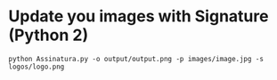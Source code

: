 # Update you images with Signature (Python 2)
```
python Assinatura.py -o output/output.png -p images/image.jpg -s logos/logo.png
```